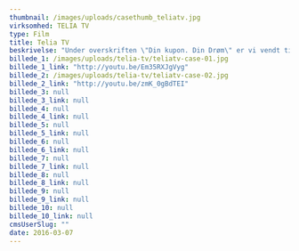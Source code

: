```yaml
---
thumbnail: /images/uploads/casethumb_teliatv.jpg
virksomhed: TELIA TV
type: Film
title: Telia TV
beskrivelse: "Under overskriften \"Din kupon. Din Drøm\" er vi vendt tilbage til en ægte Lotto-klassiker og har igen gjort kuponen magisk. Så snart, man ser ordet eller rækkerne stå der på linje, så tændes drømmen, og det abstrakte er gjort fysisk og nærværende - og købsopfordrende. For har du husket \"din\" kupon i denne uge? Det er adgangsbilletten til din drøm, så du må hellere få den købt. Samtidig er der sat spotlight på det individuelle og personlige i drømmeuniverset. Vi lader en anden person få indsigt i det allermest private, og sammen med ham/hende kan vi frydes, gyse, overraskes. Og ikke mindst inspireres til at reflektere over egne drømme."
billede_1: /images/uploads/telia-tv/teliatv-case-01.jpg
billede_1_link: "http://youtu.be/Em35RXJgVyg"
billede_2: /images/uploads/telia-tv/teliatv-case-02.jpg
billede_2_link: "http://youtu.be/zmK_0gBdTEI"
billede_3: null
billede_3_link: null
billede_4: null
billede_4_link: null
billede_5: null
billede_5_link: null
billede_6: null
billede_6_link: null
billede_7: null
billede_7_link: null
billede_8: null
billede_8_link: null
billede_9: null
billede_9_link: null
billede_10: null
billede_10_link: null
cmsUserSlug: ""
date: 2016-03-07 
---
```


